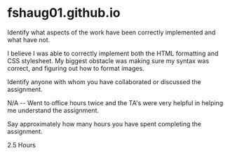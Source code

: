 # fshaug01.github.io

Identify what aspects of the work have been correctly implemented and what have not.

I believe I was able to correctly implement both the HTML formatting and CSS stylesheet. My biggest obstacle was making sure my syntax was correct, and figuring out how to format images.


Identify anyone with whom you have collaborated or discussed the assignment.

N/A -- Went to office hours twice and the TA's were very helpful in helping me understand the assignment.


Say approximately how many hours you have spent completing the assignment.

2.5 Hours

